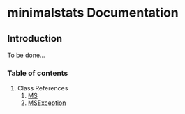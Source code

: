 # minimalstats Documentation
## Introduction

To be done…

### Table of contents

1. Class References
	1. [MS](classes/ms.md)
	2. [MSException](classes/msexception.md)
